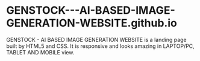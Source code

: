 # GENSTOCK---AI-BASED-IMAGE-GENERATION-WEBSITE.github.io
GENSTOCK - AI BASED IMAGE GENERATION WEBSITE is a landing page built by HTML5 and CSS. It is responsive and looks amazing in LAPTOP/PC, TABLET AND MOBILE view.
